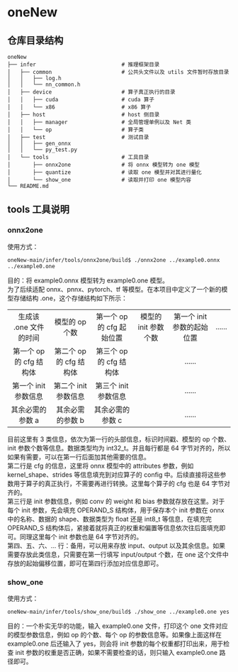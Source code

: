 # oneNew

## 仓库目录结构

```shell {.line-numbers}
oneNew
├── infer                           # 推理框架目录
│   ├── common                      # 公共头文件以及 utils 文件暂时存放目录
│   │   ├── log.h
│   │   └── nn_common.h
│   ├── device                      # 算子真正执行的目录
│   │   ├── cuda                    # cuda 算子
│   │   └── x86                     # x86 算子
│   ├── host                        # host 侧目录
│   │   ├── manager                 # 全局管理单例以及 Net 类
│   │   └── op                      # 算子类
│   ├── test                        # 测试目录
│   │   ├── gen_onnx  
│   │   └── py_test.py
│   └── tools                       # 工具目录
│       ├── onnx2one                # 将 onnx 模型转为 one 模型
│       ├── quantize                # 读取 one 模型并对其进行量化
│       └── show_one                # 读取并打印 one 模型内容
└── README.md
```

## tools 工具说明
### onnx2one  
使用方式：  
```shell {.line-numbers}
oneNew-main/infer/tools/onnx2one/build$ ./onnx2one ../example0.onnx ../example0.one
```
目的：将 example0.onnx 模型转为 example0.one 模型。  
为了后续适配 onnx、pnnx、pytorch、tf 等模型。在本项目中定义了一个新的模型存储结构 .one，这个存储结构如下所示：  

|                      |                                             |  |  |  |  |
| :------------------------: | :---------------------------------------------: | :------: | :------: | :------: | :------: |
|      生成该 .one 文件的时间      |      模型的 op 个数       |  第一个 op 的 cfg 起始位置  |    模型的 init 参数个数     |    第一个 init 参数的起始位置     |    ......     |  
|      第一个 op 的 cfg 结构体      |      第二个 op 的 cfg 结构体       |  第三个 op 的 cfg 结构体  |    |    ......     |  
|      第一个 init 参数信息      |      第二个 init 参数信息       |  第三个 init 参数信息  |    |    ......     |   
|      其余必需的参数 a      |      其余必需的参数 b       |  其余必需的参数 c  |    |    ......     |  

目前这里有 3 类信息，依次为第一行的头部信息，标识时间戳、模型的 op 个数、init 参数个数等信息。数据类型均为 int32_t。并且每行都是 64 字节对齐的，所以如果有需要，可以在第一行后面加其他需要的信息。  
第二行是 cfg 的信息，这里将 onnx 模型中的 attributes 参数，例如 kernel_shape、strides 等信息填充到对应算子的 config 中。后续直接将这些参数用于算子的真正执行，不需要再进行转换。这里每个算子的 cfg 也是 64 字节对齐的。  
第三行是 init 参数信息，例如 conv 的 weight 和 bias 参数就存放在这里。对于每个 init 参数，先会填充 OPERAND_S 结构体，用于保存本个 init 参数在 onnx 中的名称、数据的 shape、数据类型为 float 还是 int8_t 等信息，在填充完 OPERAND_S 结构体后，紧接着就将真正的权重和偏置等信息依次往后面填充即可。同理这里每个 init 参数也是 64 字节对齐的。  
第四、五、六、... 行：备用，可以用来存放 input、output 以及其余信息。如果需要存放此类信息，只需要在第一行填写 input/output 个数，在 one 这个文件中存放的起始偏移位置，即可在第四行添加对应信息即可。

### show_one  
使用方式：  
```shell {.line-numbers}
oneNew-main/infer/tools/show_one/build$ ./show_one ../example0.one yes
```
目的：一个朴实无华的功能，输入 example0.one 文件，打印这个 one 文件对应的模型参数信息，例如 op 的个数、每个 op 的参数信息等。如果像上面这样在 example0.one 后还输入了 yes，则会将 init 参数的每个权重都打印出来，用于检查 init 参数的权重是否正确，如果不需要检查的话，则只输入 example0.one 路径即可。

